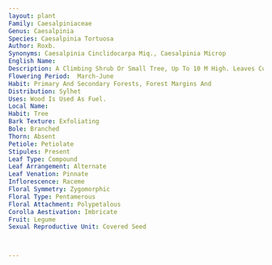 ```yaml
---
layout: plant
Family: Caesalpiniaceae
Genus: Caesalpinia
Species: Caesalpinia Tortuosa
Author: Roxb.
Synonyms: Caesalpinia Cinclidocarpa Miq., Caesalpinia Microp
English Name: 
Description: A Climbing Shrub Or Small Tree, Up To 10 M High. Leaves Compound, Exstipulate, Rachis Up To 60 Cm Long, Often With Recurved Spines, Pinnae 7-20 Pairs, 6-15 Cm Long, Leaflets 12-30 Pairs, 10-20 Ã— 2-6 Mm, Oblong, Asymmetrical, Oblique Or Truncate At The Base, Sessile, Rounded To Obtuse At The Apex, Glabrous Or Sparsely Puberulous Beneath. Inflorescence Of Axillary To Terminal Or Rarely Supra-axillary Panicles, 20-60 Cm Long. Flowers Bracteate, Bracts C 2 Ã— 1 Mm, Pubescent. Sepals 5, 8-10 Ã— 4-6 Mm, Unequal, Ciliated, Lowest One Deeply Hooded, 12-14 Ã— 10-12 Mm. Petals 5, Unequal, Standard Petal C 5 Ã— 5 Mm With 5-8 Ã— 1-2 Mm Claw, Orbicular, Hirsute Above, Other 4 Petals 7-10 Ã— 6-12 Mm, Orbicular To Reniform With C 2 Ã— 1 Mm Claw, Hirsute Or Glabrous. Stamens 10, Filaments 10-14 Mm Long, Woolly At Lower Part, Somewhat Exserted, Lanate, Anthers 2.5-3.0 Ã— 0.6-1.0 Mm. Ovary Subsessile, 3-5 Ã— 1.0-1.5 Mm, Hairy Or Glabrous, Style 8-12 Mm Long, Pubescent. Fruit A Pod, 3.5-9.0 Ã— 2.0-3.5 Cm, Oblong-elliptic, Obtuse, Shortly Beaked, Turning Black When Dry, Thickened At Suture, Often Twisted And Constricted Between The Seeds, Woody, Indehiscent. Seeds 1-5 Per Pod, Sub-globose, C 10 Mm Long. 
Flowering Period:  March-June
Habit: Primary And Secondary Forests, Forest Margins And 
Distribution: Sylhet
Uses: Wood Is Used As Fuel.
Local Name: 
Habit: Tree
Bark Texture: Exfoliating
Bole: Branched
Thorn: Absent
Petiole: Petiolate
Stipules: Present
Leaf Type: Compound
Leaf Arrangement: Alternate
Leaf Venation: Pinnate
Inflorescence: Raceme
Floral Symmetry: Zygomorphic
Floral Type: Pentamerous
Floral Attachment: Polypetalous
Corolla Aestivation: Imbricate
Fruit: Legume
Sexual Reproductive Unit: Covered Seed



---
```


